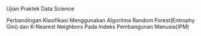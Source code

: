 Ujian Praktek Data Science

Perbandingan Klasifikasi Menggunakan Algoritma Random Forest(Entrophy Gini) dan K-Nearest Neighbors Pada Indeks Pembangunan Manusia(IPM)


